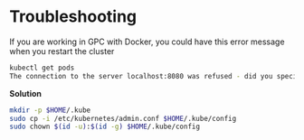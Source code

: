 # Troubleshooting

If you are working in GPC with Docker, you could have this error message when you restart the cluster
```bash
kubectl get pods
The connection to the server localhost:8080 was refused - did you specify the right host or port?
```
**Solution**
```bash
mkdir -p $HOME/.kube
sudo cp -i /etc/kubernetes/admin.conf $HOME/.kube/config
sudo chown $(id -u):$(id -g) $HOME/.kube/config
```